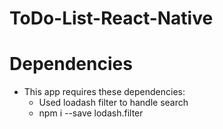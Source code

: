 # ToDo-List-React-Native


# Dependencies
  * This app requires these dependencies:
    * Used loadash filter to handle search
    * npm i --save lodash.filter

